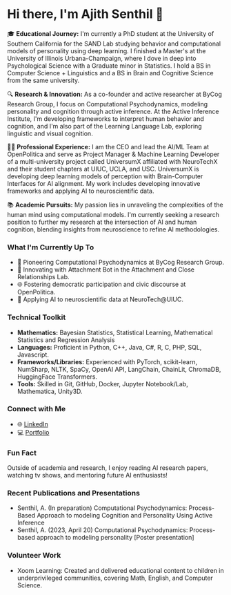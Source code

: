 # Hi there, I'm Ajith Senthil 👋

🎓 **Educational Journey:** I'm currently a PhD student at the University of Southern California for the SAND Lab studying behavior and computational models of personality using deep learning. I finished a Master's at the University of Illinois Urbana-Champaign, where I dove in deep into Psychological Science with a Graduate minor in Statistics. I hold a BS in Computer Science + Linguistics and a BS in Brain and Cognitive Science from the same university.

🔍 **Research & Innovation:** As a co-founder and active researcher at ByCog Research Group, I focus on Computational Psychodynamics, modeling personality and cognition through active inference. At the Active Inference Institute, I'm developing frameworks to interpret human behavior and cognition, and I'm also part of the Learning Language Lab, exploring linguistic and visual cognition.

👨‍💻 **Professional Experience:** I am the CEO and lead the AI/ML Team at OpenPolitica and serve as Project Manager & Machine Learning Developer of a multi-university project called UniversumX affiliated with NeuroTechX and their student chapters at UIUC, UCLA, and USC. UniversumX is developing deep learning models of perception with Brain-Computer Interfaces for AI alignment. My work includes developing innovative frameworks and applying AI to neuroscientific data.

📚 **Academic Pursuits:** My passion lies in unraveling the complexities of the human mind using computational models. I'm currently seeking a research position to further my research at the intersection of AI and human cognition, blending insights from neuroscience to refine AI methodologies.

### What I'm Currently Up To
- 🧠 Pioneering Computational Psychodynamics at ByCog Research Group.
- 💬 Innovating with Attachment Bot in the Attachment and Close Relationships Lab.
- 🌐 Fostering democratic participation and civic discourse at OpenPolitica.
- 🧬 Applying AI to neuroscientific data at NeuroTech@UIUC.

### Technical Toolkit
- **Mathematics:** Bayesian Statistics, Statistical Learning, Mathematical Statistics and Regression Analysis
- **Languages:** Proficient in Python, C++, Java, C#, R, C, PHP, SQL, Javascript.
- **Frameworks/Libraries:** Experienced with PyTorch, scikit-learn, NumSharp, NLTK, SpaCy, OpenAI API, LangChain, ChainLit, ChromaDB, HuggingFace Transformers.
- **Tools:** Skilled in Git, GitHub, Docker, Jupyter Notebook/Lab, Mathematica, Unity3D.

### Connect with Me
- 🌐 [LinkedIn](https://www.linkedin.com/in/ajith-senthil)
- 💻 [Portfolio](https://ajithsenthil.com)

### Fun Fact
Outside of academia and research, I enjoy reading AI research papers, watching tv shows, and mentoring future AI enthusiasts!

### Recent Publications and Presentations
- Senthil, A. (In preparation) Computational Psychodynamics: Process-Based Approach to modeling Cognition and Personality Using Active Inference
- Senthil, A. (2023, April 20) Computational Psychodynamics: Process-based approach to modeling personality [Poster presentation]

### Volunteer Work
- Xoom Learning: Created and delivered educational content to children in underprivileged communities, covering Math, English, and Computer Science.
